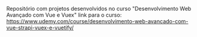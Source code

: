 Repositório com projetos desenvolvidos no curso "Desenvolvimento Web Avançado com Vue e Vuex" 
link para o curso: https://www.udemy.com/course/desenvolvimento-web-avancado-com-vue-strapi-vuex-e-vuetify/
